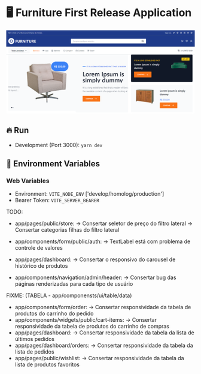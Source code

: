 # :desktop_computer: Furniture First Release Application

<img src="./assets/cover.png" alt="Cover projeto" />


## :fire: Run

- Development (Port 3000): `yarn dev`

## :triangular_flag_on_post: Environment Variables

### Web Variables

- Environment: `VITE_NODE_ENV` ['develop/homolog/production']
- Bearer Token: `VITE_SERVER_BEARER`

TODO:
  - app/pages/public/store:
    -> Consertar seletor de preço do filtro lateral
    -> Consertar categorias filhas do filtro lateral

  - app/components/form/public/auth:
    -> TextLabel está com problema de controle de valores

  - app/pages/dashboard:
    -> Consertar o responsivo do carousel de histórico de produtos

  - app/components/navigation/admin/header:
    -> Consertar bug das páginas renderizadas para cada tipo de usuário

  FIXME: (TABELA - app/componensts/ui/table/data)
  - app/components/form/order:
    -> Consertar responsividade da tabela de produtos do carrinho do pedido
  - app/components/widgets/public/cart-items:
    -> Consertar responsividade da tabela de produtos do carrinho de compras
  - app/pages/dashboard:
    -> Consertar responsividade da tabela da lista de últimos pedidos
  - app/pages/dashboard/orders:
    -> Consertar responsividade da tabela da lista de pedidos
  - app/pages/public/wishlist:
    -> Consertar responsividade da tabela da lista de produtos favoritos
